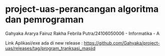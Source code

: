 # project-uas-perancangan algoritma dan pemrograman
Gahyaka Ararya Fairuz Rakha Febrila Putra/24106050006 - Informatika - A

Link Aplikasi/exe ada di new release : https://github.com/Gahyaka/project-uas/releases/tag/program_tranksasi_masjid
